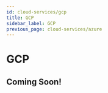 ```yaml
---
id: cloud-services/gcp
title: GCP
sidebar_label: GCP
previous_page: cloud-services/azure
---
```


# GCP

## Coming Soon!